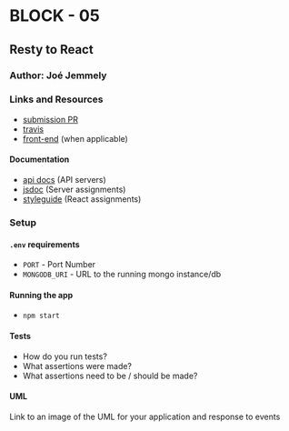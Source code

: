 # BLOCK - 05

## Resty to React

### Author: Joé Jemmely

### Links and Resources

- [submission PR](https://github.com/401-advanced-javascript-joejemmely/block-05/pull/1)
- [travis](http://xyz.com)
- [front-end](http://xyz.com) (when applicable)

#### Documentation

- [api docs](http://xyz.com) (API servers)
- [jsdoc](http://xyz.com) (Server assignments)
- [styleguide](http://xyz.com) (React assignments)

### Setup

#### `.env` requirements

- `PORT` - Port Number
- `MONGODB_URI` - URL to the running mongo instance/db

#### Running the app

- `npm start`

#### Tests

- How do you run tests?
- What assertions were made?
- What assertions need to be / should be made?

#### UML

Link to an image of the UML for your application and response to events

